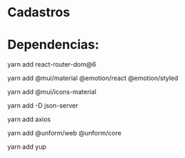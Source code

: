 # Cadastros

# Dependencias:

yarn add react-router-dom@6

yarn add @mui/material @emotion/react @emotion/styled

yarn add @mui/icons-material

yarn add -D json-server

yarn add axios

yarn add @unform/web @unform/core

yarn add yup
